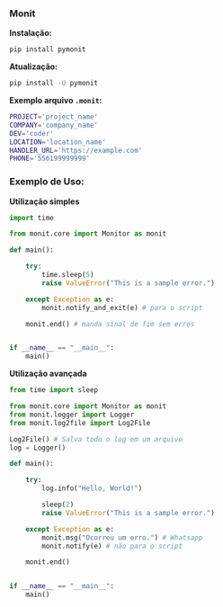 ### Monit

**Instalação:**
```bash
pip install pymonit
```
**Atualização:**
```bash
pip install -U pymonit
```
**Exemplo arquivo `.monit`:**
```bash
PROJECT='project_name'
COMPANY='company_name'
DEV='coder'
LOCATION='location_name'
HANDLER_URL='https://example.com'
PHONE='556199999999'
```
### Exemplo de Uso:

**Utilização simples**
```python
import time

from monit.core import Monitor as monit

def main():

    try:
        time.sleep(5)
        raise ValueError("This is a sample error.")

    except Exception as e:
        monit.notify_and_exit(e) # para o script

    monit.end() # manda sinal de fim sem erros


if __name__ == "__main__":
    main()
```

**Utilização avançada**

```Python
from time import sleep

from monit.core import Monitor as monit
from monit.logger import Logger
from monit.log2file import Log2File

Log2File() # Salva todo o log em um arquivo
log = Logger()

def main():

    try:
        log.info("Hello, World!")

        sleep(2)
        raise ValueError("This is a sample error.")

    except Exception as e:
        monit.msg("Ocorreu um erro.") # Whatsapp
        monit.notify(e) # não para o script

    monit.end()


if __name__ == "__main__":
    main()
```
